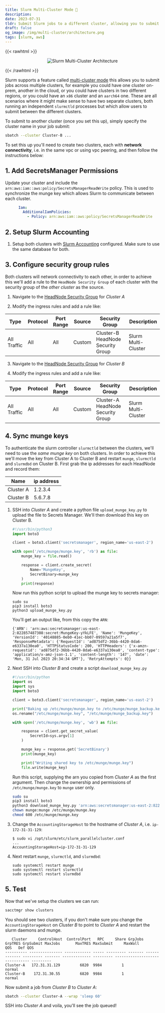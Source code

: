 ```yaml
---
title: Slurm Multi-Cluster Mode 📡
description:
date: 2023-07-31
tldr: Submit Slurm jobs to a different cluster, allowing you to submit between regions or between different architectures, i.e. x86 to arm.
draft: false
og_image: /img/multi-cluster/architecture.png
tags: [slurm, aws]
---
```


{{< rawhtml >}}
<p align="center">
    <img src='/img/multi-cluster/architecture.png' alt='Slurm Multi-Cluster Architecture' style='border: 0px;' />
</p>
{{< /rawhtml >}}

Slurm supports a feature called [multi-cluster mode](https://slurm.schedmd.com/multi_cluster.html) this allows you to submit jobs across multiple clusters, for example you could have one cluster on-prem, another in the cloud, or you could have clusters in two different regions, or you could have an `x86` cluster and an `aarch64` one. These are all scenarios where it might make sense to have two separate clusters, both running an independent `slurmctld` processes but which allow users to submit between the different clusters.

To submit to another cluster (once you set this up), simply specify the cluster name in your job submit:

```bash
sbatch --cluster Cluster-B ...
```

To set this up you'll need to create two clusters, each with **network connectivity**, i.e. in the same vpc or using vpc peering, and then follow the instructions below:

## 1. Add SecretsManager Permissions

Update your cluster and include the `arn:aws:iam::aws:policy/SecretsManagerReadWrite` policy. This is used to synchronize the munge key which allows Slurm to communicate between each cluster.

```yaml
      Iam:
        AdditionalIamPolicies:
          - Policy: arn:aws:iam::aws:policy/SecretsManagerReadWrite
```

## 2. Setup Slurm Accounting

1. Setup both clusters with [Slurm Accounting](https://swsmith.cc/posts/slurm-accounting-aws-parallelcluster.html) configured. Make sure to use the same database for both.

## 3. Configure security group rules

Both clusters will network connectivity to each other, in order to achieve this we'll add a rule to the `HeadNode Security Group` of each cluster with the security group of the *other cluster* as the source.

1. Navigate to the [HeadNode Security Group](https://us-east-2.console.aws.amazon.com/ec2/v2/home?region=us-east-2#SecurityGroups:) for *Cluster A*

2. Modify the ingress rules and add a rule like:

| Type        | Protocol | Port Range | Source | Security Group                    | Description         |
|-------------|----------|------------|--------|-----------------------------------|---------------------|
| All Traffic | All      | All        | Custom | Cluster-B HeadNode Security Group | Slurm Multi-Cluster |

3. Navigate to the [HeadNode Security Group](https://us-east-2.console.aws.amazon.com/ec2/v2/home?region=us-east-2#SecurityGroups:) for *Cluster B*

4. Modify the ingress rules and add a rule like:

| Type        | Protocol | Port Range | Source | Security Group                    | Description         |
|-------------|----------|------------|--------|-----------------------------------|---------------------|
| All Traffic | All      | All        | Custom | Cluster-A HeadNode Security Group | Slurm Multi-Cluster |

## 4. Sync munge keys

To authenticate the slurm controller `slurmctld` between the clusters, we'll need to use the *same munge key* on both clusters. In order to achieve this we'll move the key from Cluster A to Cluster B and restart `munge`, `slurmctld` and `slurmdbd` on Cluster B. First grab the ip addresses for each HeadNode and record them:

| Name      | ip address |
|-----------|------------|
| Cluster A | 1.2.3.4    |
| Cluster B | 5.6.7.8    |

1. SSH into *Cluster A* and create a python file `upload_munge_key.py` to upload the file to Secrets Manager. We'll then download this key on Cluster B.

    ```python
    #!/usr/bin/python3
    import boto3

    client = boto3.client('secretsmanager', region_name='us-east-2')

    with open('/etc/munge/munge.key', 'rb') as file:
        munge_key = file.read()

        response = client.create_secret(
            Name='MungeKey',
            SecretBinary=munge_key
        )
        print(response)
    ```

    Now run this python script to upload the munge key to secrets manager:

    ```
    sudo su
    pip3 install boto3
    python3 upload_munge_key.py
    ```

    You'll get an output like, from this copy the `ARN`:

    ```
    {'ARN': 'arn:aws:secretsmanager:us-east-2:822857487308:secret:MungeKey-yYkLFE', 'Name': 'MungeKey', 'VersionId': '40148885-0eb0-41ec-bb07-09597a21a5f7', 'ResponseMetadata': {'RequestId': 'ad875df2-36bb-4420-8da6-e6337a130ea0', 'HTTPStatusCode': 200, 'HTTPHeaders': {'x-amzn-requestid': 'ad875df2-36bb-4420-8da6-e6337a130ea0', 'content-type': 'application/x-amz-json-1.1', 'content-length': '147', 'date': 'Mon, 31 Jul 2023 20:34:34 GMT'}, 'RetryAttempts': 0}}
    ```

3. Next SSH into *Cluster B* and create a script `download_munge_key.py`

    ```python
    #!/usr/bin/python
    import os
    import sys
    import boto3

    client = boto3.client('secretsmanager', region_name='us-east-2')

    print("Baking up /etc/munge/munge.key to /etc/munge/munge_backup.key")
    os.rename("/etc/munge/munge.key", "/etc/munge/munge_backup.key")

    with open('/etc/munge/munge.key', 'wb') as file:

        response = client.get_secret_value(
            SecretId=sys.argv[1]
        )

        munge_key = response.get('SecretBinary')
        print(munge_key)

        print("Writing shared key to /etc/munge/munge.key")
        file.write(munge_key)
    ```

    Run this script, supplying the arn you copied from *Cluster A* as the first argument. Then change the ownership and permissions of `/etc/munge/munge.key` to `munge` user only.

    ```bash
    sudo su
    pip3 install boto3
    python3 download_munge_key.py 'arn:aws:secretsmanager:us-east-2:822857487308:secret:MungeKey-yYkLFE'
    chown munge:munge /etc/munge/munge.key
    chmod 600 /etc/munge/munge.key
    ```

4. Change the `AccountingStorageHost` to the hostname of *Cluster A*, i.e. `ip-172-31-31-129`:

    ```
    $ sudo vi /opt/slurm/etc/slurm_parallelcluster.conf
    ...
    AccountingStorageHost=ip-172-31-31-129
    ```

5. Next restart `munge`, `slurmctld`, and `slurmdbd`:

    ```
    sudo systemctl restart munge
    sudo systemctl restart slurmctld
    sudo systemctl restart slurmdbd
    ```

## 5. Test

Now that we've setup the clusters we can run:

```bash
sacctmgr show clusters
```

You should see two clusters, if you don't make sure you change the `AccountingStorageHost` on *Cluster B* to point to *Cluster A* and restart the slurm daemons and munge.

```
   Cluster     ControlHost  ControlPort   RPC     Share GrpJobs       GrpTRES GrpSubmit MaxJobs       MaxTRES MaxSubmit     MaxWall                 QOS   Def QOS
---------- --------------- ------------ ----- --------- ------- ------------- --------- ------- ------------- --------- ------------------------------- ---------
Cluster-A   172.31.31.129         6820  9984         1              normal
Cluster-B    172.31.30.55         6820  9984         1              normal
```

Now submit a job from *Cluster B* to *Cluster A*:

```bash
sbatch --cluster Cluster-A --wrap 'sleep 60'
```

SSH into *Cluster A* and voila, you'll see the job queued!